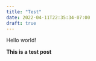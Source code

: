 ```yaml
---
title: "Test"
date: 2022-04-11T22:35:34-07:00
draft: true
---
```

Hello world!

**This is a test post**
